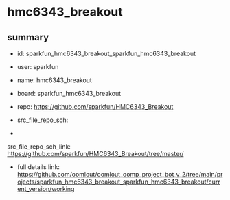 # hmc6343_breakout
 
## summary 
* id: sparkfun_hmc6343_breakout_sparkfun_hmc6343_breakout
* user: sparkfun
* name: hmc6343_breakout
* board: sparkfun_hmc6343_breakout
* repo: https://github.com/sparkfun/HMC6343_Breakout



* src_file_repo_sch: 
*
 src_file_repo_sch_link: https://github.com/sparkfun/HMC6343_Breakout/tree/master/
* full details link: https://github.com/oomlout/oomlout_oomp_project_bot_v_2/tree/main/projects/sparkfun_hmc6343_breakout_sparkfun_hmc6343_breakout/current_version/working  







